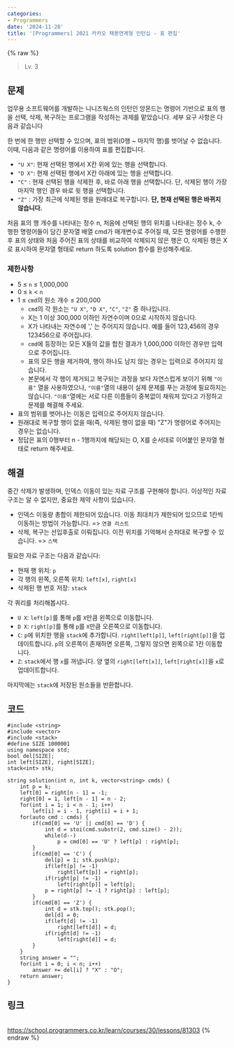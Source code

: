 ```yaml
---
categories:
- Programmers
date: '2024-11-28'
title: '[Programmers] 2021 카카오 채용연계형 인턴십 - 표 편집'
---
```


{% raw %}
> Lv. 3<br>

## 문제
업무용 소프트웨어를 개발하는 니니즈웍스의 인턴인 앙몬드는 명령어 기반으로 표의 행을 선택, 삭제, 복구하는 프로그램을 작성하는 과제를 맡았습니다. 세부 요구 사항은 다음과 같습니다

한 번에 한 행만 선택할 수 있으며, 표의 범위(0행 ~ 마지막 행)를 벗어날 수 없습니다. 이때, 다음과 같은 명령어를 이용하여 표를 편집합니다.

-   `"U X"`: 현재 선택된 행에서 X칸 위에 있는 행을 선택합니다.
-   `"D X"`: 현재 선택된 행에서 X칸 아래에 있는 행을 선택합니다.
-   `"C"`  : 현재 선택된 행을 삭제한 후, 바로 아래 행을 선택합니다. 단, 삭제된 행이 가장 마지막 행인 경우 바로 윗 행을 선택합니다.
-   `"Z"`  : 가장 최근에 삭제된 행을 원래대로 복구합니다.  **단, 현재 선택된 행은 바뀌지 않습니다.**

처음 표의 행 개수를 나타내는 정수 n, 처음에 선택된 행의 위치를 나타내는 정수 k, 수행한 명령어들이 담긴 문자열 배열 cmd가 매개변수로 주어질 때, 모든 명령어를 수행한 후 표의 상태와 처음 주어진 표의 상태를 비교하여 삭제되지 않은 행은 O, 삭제된 행은 X로 표시하여 문자열 형태로 return 하도록 solution 함수를 완성해주세요.

### 제한사항
-   5 ≤  `n`  ≤ 1,000,000
-   0 ≤  `k`  <  `n`
-   1 ≤  `cmd`의 원소 개수 ≤ 200,000
    -   `cmd`의 각 원소는  `"U X"`,  `"D X"`,  `"C"`,  `"Z"`  중 하나입니다.
    -   X는 1 이상 300,000 이하인 자연수이며 0으로 시작하지 않습니다.
    -   X가 나타내는 자연수에 ',' 는 주어지지 않습니다. 예를 들어 123,456의 경우 123456으로 주어집니다.
    -   `cmd`에 등장하는 모든 X들의 값을 합친 결과가 1,000,000 이하인 경우만 입력으로 주어집니다.
    -   표의 모든 행을 제거하여, 행이 하나도 남지 않는 경우는 입력으로 주어지지 않습니다.
    -   본문에서 각 행이 제거되고 복구되는 과정을 보다 자연스럽게 보이기 위해  `"이름"`  열을 사용하였으나,  `"이름"`열의 내용이 실제 문제를 푸는 과정에 필요하지는 않습니다.  `"이름"`열에는 서로 다른 이름들이 중복없이 채워져 있다고 가정하고 문제를 해결해 주세요.
-   표의 범위를 벗어나는 이동은 입력으로 주어지지 않습니다.
-   원래대로 복구할 행이 없을 때(즉, 삭제된 행이 없을 때) "Z"가 명령어로 주어지는 경우는 없습니다.
-   정답은 표의 0행부터 n - 1행까지에 해당되는 O, X를 순서대로 이어붙인 문자열 형태로 return 해주세요.

## 해결
중간 삭제가 발생하며, 인덱스 이동이 있는 자료 구조를 구현해야 합니다. 이상적인 자료 구조는 알 수 없지만, 중요한 제약 사항이 있습니다.
- 인덱스 이동량 총합이 제한되어 있습니다. 이동 최대치가 제한되어 있으므로 1칸씩 이동하는 방법이 가능합니다. => `연결 리스트`
- 삭제, 복구는 선입후출로 이뤄집니다. 이전 위치를 기억해서 순차대로 복구할 수 있습니다. => `스택`

필요한 자료 구조는 다음과 같습니다:
- 현재 행 위치: `p` 
- 각 행의 왼쪽, 오른쪽 위치: `left[x]`, `right[x]`
- 삭제된 행 번호 저장: `stack`

각 쿼리를 처리해봅시다.
- `U X`: `left[p]`를 통해 `p`를 `X`만큼 왼쪽으로 이동합니다.
- `D X`: `right[p]`를 통해 `p`를 `X`만큼 오른쪽으로 이동합니다.
- `C`: `p`에 위치한 행을 `stack`에 추가합니다. `right[left[p]]`, `left[right[p]]`을 업데이트합니다. `p`의 오른쪽이 존재하면 오른쪽, 그렇지 않으면 왼쪽으로 1칸 이동합니다.
- `Z`: `stack`에서 행 `x`를 꺼냅니다. 양 옆의 `right[left[x]]`, `left[right[x]]`을 `x`로 업데이트합니다.

마지막에는 `stack`에 저장된 원소들을 반환합니다.

## 코드
```
#include <string>
#include <vector>
#include <stack>
#define SIZE 1000001
using namespace std;
bool del[SIZE];
int left[SIZE], right[SIZE];
stack<int> stk;

string solution(int n, int k, vector<string> cmds) {
    int p = k;
    left[0] = right[n - 1] = -1;
    right[0] = 1, left[n - 1] = n - 2;
    for(int i = 1; i < n - 1; i++)
        left[i] = i - 1, right[i] = i + 1;
    for(auto cmd : cmds) {
        if(cmd[0] == 'U' || cmd[0] == 'D') {
            int d = stoi(cmd.substr(2, cmd.size() - 2));
            while(d--)
                p = cmd[0] == 'U' ? left[p] : right[p];
        }
        if(cmd[0] == 'C') {
            del[p] = 1; stk.push(p);
            if(left[p] != -1)
                right[left[p]] = right[p];
            if(right[p] != -1)
                left[right[p]] = left[p];
            p = right[p] != -1 ? right[p] : left[p];
        }
        if(cmd[0] == 'Z') {
            int d = stk.top(); stk.pop();
            del[d] = 0;
            if(left[d] != -1)
                right[left[d]] = d;
            if(right[d] != -1)
                left[right[d]] = d;
        }
    }
    string answer = "";
    for(int i = 0; i < n; i++)
        answer += del[i] ? "X" : "O";
    return answer;
}
```

## 링크
<br>https://school.programmers.co.kr/learn/courses/30/lessons/81303
{% endraw %}